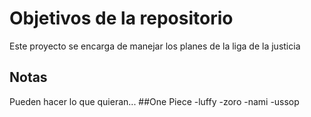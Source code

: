 # Objetivos de la repositorio

Este proyecto se encarga de manejar los planes de la liga de la justicia


## Notas
Pueden hacer lo que quieran...
##One Piece
-luffy
-zoro
-nami
-ussop

